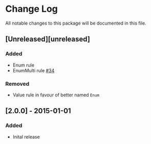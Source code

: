 # Change Log
All notable changes to this package will be documented in this file.

## [Unreleased][unreleased]
### Added
- Enum rule
- EnumMulti rule [#34](https://github.com/fuelphp/validation/issues/34)

### Removed
- Value rule in favour of better named `Enum`

## [2.0.0] - 2015-01-01
### Added
- Inital release

